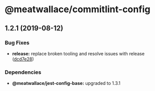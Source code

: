 # @meatwallace/commitlint-config

## 1.2.1 (2019-08-12)

### Bug Fixes

- **release:** replace broken tooling and resolve issues with release
  ([dcd7e28](https://github.com/meatwallace/foundations/commit/dcd7e28))

### Dependencies

- **@meatwallace/jest-config-base:** upgraded to 1.3.1
